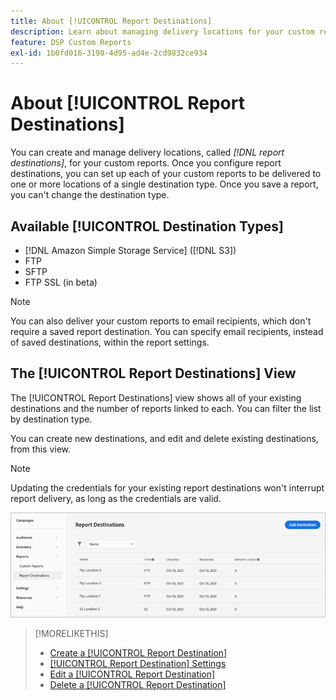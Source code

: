 ```yaml
---
title: About [!UICONTROL Report Destinations]
description: Learn about managing delivery locations for your custom reports.
feature: DSP Custom Reports
exl-id: 1b0fd016-3198-4d95-ad4e-2cd9832ce934
---
```

# About [!UICONTROL Report Destinations]

You can create and manage delivery locations, called *[!DNL report destinations]*, for your custom reports. Once you configure report destinations, you can set up each of your custom reports to be delivered to one or more locations of a single destination type. Once you save a report, you can't change the destination type.

## Available [!UICONTROL Destination Types]

* [!DNL Amazon Simple Storage Service] ([!DNL S3])
* FTP
* SFTP
* FTP SSL (in beta)

>[!NOTE]
>
> You can also deliver your custom reports to email recipients, which don't require a saved report destination. You can specify email recipients, instead of saved destinations, within the report settings.

## The [!UICONTROL Report Destinations] View

The [!UICONTROL Report Destinations] view shows all of your existing destinations and the number of reports linked to each. You can filter the list by destination type. 

You can create new destinations, and edit and delete existing destinations, from this view.

>[!NOTE]
>
>Updating the credentials for your existing report destinations won't interrupt report delivery, as long as the credentials are valid.

![Report Destinations](/help/dsp/assets/report-destinations.png)

>[!MORELIKETHIS]
>
>* [Create a [!UICONTROL Report Destination]](/help/dsp/reports/report-destinations/report-destination-create.md)
>* [[!UICONTROL Report Destination] Settings](/help/dsp/reports/report-destinations/report-destination-settings.md)
>* [Edit a [!UICONTROL Report Destination]](/help/dsp/reports/report-destinations/report-destination-edit.md)
>* [Delete a [!UICONTROL Report Destination]](/help/dsp/reports/report-destinations/report-destination-delete.md)
